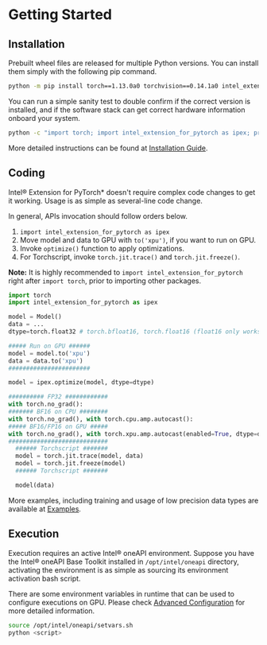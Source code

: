 # Getting Started

## Installation

Prebuilt wheel files are released for multiple Python versions. You can install them simply with the following pip command.

```bash
python -m pip install torch==1.13.0a0 torchvision==0.14.1a0 intel_extension_for_pytorch==1.13.10+xpu -f https://developer.intel.com/ipex-whl-stable-xpu
```

You can run a simple sanity test to double confirm if the correct version is installed, and if the software stack can get correct hardware information onboard your system.

```bash
python -c "import torch; import intel_extension_for_pytorch as ipex; print(torch.__version__); print(ipex.__version__); [print(f'[{i}]: {torch.xpu.get_device_properties(i)}') for i in range(torch.xpu.device_count())];"
```

More detailed instructions can be found at [Installation Guide](./installation.md).


## Coding

Intel® Extension for PyTorch\* doesn't require complex code changes to get it working. Usage is as simple as several-line code change.

In general, APIs invocation should follow orders below.

1. `import intel_extension_for_pytorch as ipex`
2. Move model and data to GPU with `to('xpu')`, if you want to run on GPU.
3. Invoke `optimize()` function to apply optimizations.
4. For Torchscript, invoke `torch.jit.trace()` and `torch.jit.freeze()`.

**Note:** It is highly recommended to `import intel_extension_for_pytorch` right after `import torch`, prior to importing other packages.

```python
import torch
import intel_extension_for_pytorch as ipex

model = Model()
data = ...
dtype=torch.float32 # torch.bfloat16, torch.float16 (float16 only works on GPU)

##### Run on GPU ######
model = model.to('xpu')
data = data.to('xpu')
#######################

model = ipex.optimize(model, dtype=dtype)

########## FP32 ############
with torch.no_grad():
####### BF16 on CPU ########
with torch.no_grad(), with torch.cpu.amp.autocast():
##### BF16/FP16 on GPU #####
with torch.no_grad(), with torch.xpu.amp.autocast(enabled=True, dtype=dtype, cache_enabled=False):
############################
  ###### Torchscript #######
  model = torch.jit.trace(model, data)
  model = torch.jit.freeze(model)
  ###### Torchscript #######

  model(data)
```

More examples, including training and usage of low precision data types are available at [Examples](./examples.md).


## Execution

Execution requires an active Intel® oneAPI environment. Suppose you have the Intel® oneAPI Base Toolkit installed in `/opt/intel/oneapi` directory, activating the environment is as simple as sourcing its environment activation bash script.

There are some environment variables in runtime that can be used to configure executions on GPU. Please check [Advanced Configuration](./features/advanced_configuration.html#runtime-configuration) for more detailed information.

```bash
source /opt/intel/oneapi/setvars.sh
python <script>
```
